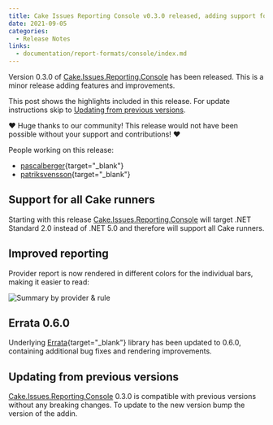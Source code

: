 ```yaml
---
title: Cake Issues Reporting Console v0.3.0 released, adding support for all Cake runners
date: 2021-09-05
categories:
  - Release Notes
links:
  - documentation/report-formats/console/index.md
---
```


Version 0.3.0 of [Cake.Issues.Reporting.Console] has been released.
This is a minor release adding features and improvements.

<!-- more -->

This post shows the highlights included in this release.
For update instructions skip to [Updating from previous versions](#updating-from-previous-versions).

❤ Huge thanks to our community! This release would not have been possible without your support and contributions! ❤

People working on this release:

* [pascalberger](https://github.com/pascalberger){target="_blank"}
* [patriksvensson](https://github.com/patriksvensson){target="_blank"}

## Support for all Cake runners

Starting with this release [Cake.Issues.Reporting.Console] will target .NET Standard 2.0 instead of .NET 5.0 and
therefore will support all Cake runners.

## Improved reporting

Provider report is now rendered in different colors for the individual bars, making it easier to read:

![Summary by provider & rule](2021-09-05-summary-by-provider.png "Summary by provider & rule")

## Errata 0.6.0

Underlying [Errata]{target="_blank"} library has been updated to 0.6.0, containing additional bug fixes and rendering improvements.

## Updating from previous versions

[Cake.Issues.Reporting.Console] 0.3.0 is compatible with previous versions without any breaking changes.
To update to the new version bump the version of the addin.

[Cake.Issues.Reporting.Console]: ../../documentation/report-formats/console/index.md
[Errata]: https://github.com/spectreconsole/errata
